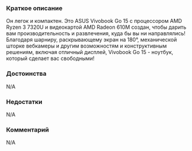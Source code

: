 ### **Краткое описание**
Он легок и компактен. Это ASUS Vivobook Go 15 с процессором AMD Ryzen 3 7320U и видеокартой AMD Radeon 610M создан, чтобы дарить вам производительность и развлечения, куда бы вы ни направлялись! Благодаря шарниру, раскрывающему экран на 180°, механической шторке вебкамеры и другим возможностям и конструктивным решениям, включая отличный дисплей, Vivobook Go 15 - ноутбук, который сделает вас свободными!

### **Достоинства**
N/A

### **Недостатки**
N/A

### **Комментарий**
N/A

